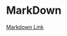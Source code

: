 # MarkDown

[Markdown Link](https://github.com/adam-p/markdown-here/wiki/Markdown-Cheatsheet "MarkDown Cheat Sheet")
